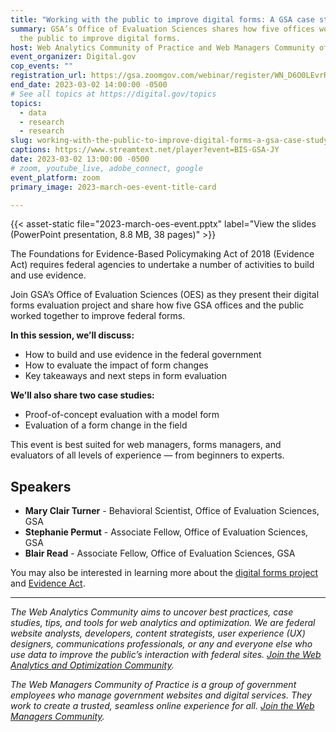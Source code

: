 ```yaml
---
title: "Working with the public to improve digital forms: A GSA case study"
summary: GSA’s Office of Evaluation Sciences shares how five offices worked with
  the public to improve digital forms.
host: Web Analytics Community of Practice and Web Managers Community of Practice
event_organizer: Digital.gov
cop_events: ""
registration_url: https://gsa.zoomgov.com/webinar/register/WN_D6O0LEvrR3qPRJ0k_cDgbA
end_date: 2023-03-02 14:00:00 -0500
# See all topics at https://digital.gov/topics
topics:
  - data
  - research
  - research
slug: working-with-the-public-to-improve-digital-forms-a-gsa-case-study
captions: https://www.streamtext.net/player?event=BIS-GSA-JY
date: 2023-03-02 13:00:00 -0500
# zoom, youtube_live, adobe_connect, google
event_platform: zoom
primary_image: 2023-march-oes-event-title-card

---
```


{{< asset-static file="2023-march-oes-event.pptx" label="View the slides (PowerPoint presentation, 8.8 MB, 38 pages)" >}}

The Foundations for Evidence-Based Policymaking Act of 2018 (Evidence Act) requires federal agencies to undertake a number of activities to build and use evidence. 

Join GSA’s Office of Evaluation Sciences (OES) as they present their digital forms evaluation project and share how five GSA offices and the public worked together to improve federal forms.

**In this session, we’ll discuss:**

* How to build and use evidence in the federal government
* How to evaluate the impact of form changes
* Key takeaways and next steps in form evaluation

**We’ll also share two case studies:**

* Proof-of-concept evaluation with a model form
* Evaluation of a form change in the field

This event is best suited for web managers, forms managers, and evaluators of all levels of experience — from beginners to experts.

## Speakers

* **Mary Clair Turner** - Behavioral Scientist, Office of Evaluation Sciences, GSA
* **Stephanie Permut** - Associate Fellow, Office of Evaluation Sciences, GSA
* **Blair Read** - Associate Fellow, Office of Evaluation Sciences, GSA

You may also be interested in learning more about the [digital forms project](https://oes.gsa.gov/projects/digital-forms/) and [Evidence Act](https://oes.gsa.gov/toolkits/).

- - -

*The Web Analytics Community aims to uncover best practices, case studies, tips, and tools for web analytics and optimization. We are federal website analysts, developers, content strategists, user experience (UX) designers, communications professionals, or any and everyone else who use data to improve the public’s interaction with federal sites. [Join the Web Analytics and Optimization Community](https://digital.gov/communities/web-analytics-and-optimization/).*

*The Web Managers Community of Practice is a group of government employees who manage government websites and digital services. They work to create a trusted, seamless online experience for all. [Join the Web Managers Community](https://digital.gov/communities/web-content-managers/).*
